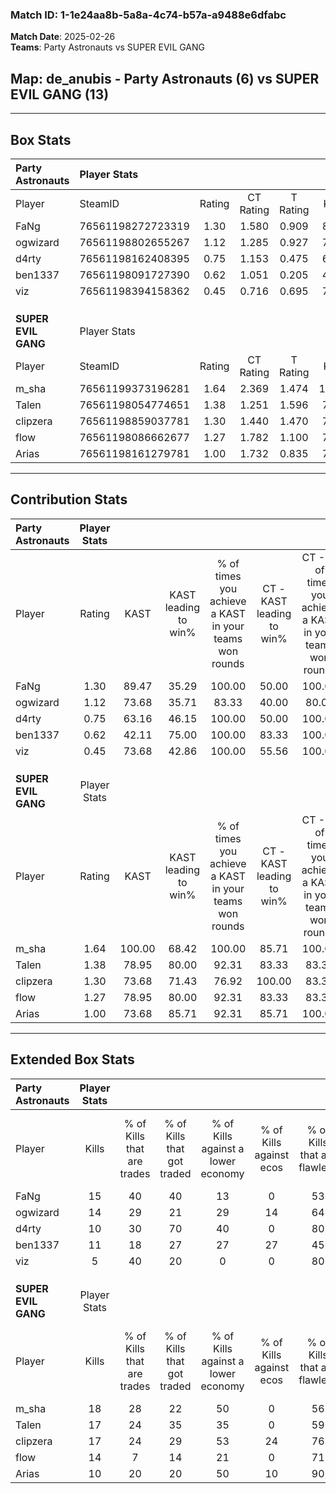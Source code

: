 ### Match ID: 1-1e24aa8b-5a8a-4c74-b57a-a9488e6dfabc  
**Match Date**: 2025-02-26  
**Teams**: Party Astronauts vs SUPER EVIL GANG  

## **Map**: de_anubis - Party Astronauts (6) vs SUPER EVIL GANG (13)  
---  

## Box Stats  

| **Party Astronauts** | Player Stats      |        |           |          |        |      |       |         |        |      |     |
| :- | :- | :-: | :-: | :-: | :-: | :-: | :-: | :-: | :-: | :-: | :-: |
| Player               | SteamID           | Rating | CT Rating | T Rating |  KAST  | ADR  | Kills | Assists | Deaths | K/D  | HS% |
| FaNg                 | 76561198272723319 |  1.30  |   1.580   |  0.909   | 89.47  | 84.1 |  15   |    5    |   14   | 1.07 | 53  |
| ogwizard             | 76561198802655267 |  1.12  |   1.285   |  0.927   | 73.68  | 74.0 |  14   |    3    |   13   | 1.08 | 28  |
| d4rty                | 76561198162408395 |  0.75  |   1.153   |  0.475   | 63.16  | 63.4 |  10   |    4    |   16   | 0.63 | 30  |
| ben1337              | 76561198091727390 |  0.62  |   1.051   |  0.205   | 42.11  | 58.1 |  11   |    2    |   16   | 0.69 | 36  |
| viz                  | 76561198394158362 |  0.45  |   0.716   |  0.695   | 73.68  | 35.4 |   5   |    3    |   18   | 0.28 | 80  |
|                      |                   |        |           |          |        |      |       |         |        |      |     |
|                      |                   |        |           |          |        |      |       |         |        |      |     |
|                      |                   |        |           |          |        |      |       |         |        |      |     |
| **SUPER EVIL GANG**  | Player Stats      |        |           |          |        |      |       |         |        |      |     |
| Player               | SteamID           | Rating | CT Rating | T Rating |  KAST  | ADR  | Kills | Assists | Deaths | K/D  | HS% |
| m_sha                | 76561199373196281 |  1.64  |   2.369   |  1.474   | 100.00 | 94.5 |  18   |    6    |   11   | 1.64 | 66  |
| Talen                | 76561198054774651 |  1.38  |   1.251   |  1.596   | 78.95  | 83.7 |  17   |    2    |   11   | 1.55 | 52  |
| clipzera             | 76561198859037781 |  1.30  |   1.440   |  1.470   | 73.68  | 83.1 |  17   |    0    |   12   | 1.42 | 64  |
| flow                 | 76561198086662677 |  1.27  |   1.782   |  1.100   | 78.95  | 71.7 |  14   |    3    |   9    | 1.56 | 14  |
| Arias                | 76561198161279781 |  1.00  |   1.732   |  0.835   | 73.68  | 82.8 |  10   |    8    |   13   | 0.77 | 90  |
---  

## Contribution Stats  

| **Party Astronauts** | Player Stats |        |                      |                                                        |                           |                                                             |                          |                                                            |
| :- | :-: | :-: | :-: | :-: | :-: | :-: | :-: | :-: |
| Player               |    Rating    |  KAST  | KAST leading to win% | % of times you achieve a KAST in your teams won rounds | CT - KAST leading to win% | CT - % of times you achieve a KAST in your teams won rounds | T - KAST leading to win% | T - % of times you achieve a KAST in your teams won rounds |
| FaNg                 |     1.30     | 89.47  |        35.29         |                         100.00                         |           50.00           |                           100.00                            |          14.29           |                           100.00                           |
| ogwizard             |     1.12     | 73.68  |        35.71         |                         83.33                          |           40.00           |                            80.00                            |          25.00           |                           100.00                           |
| d4rty                |     0.75     | 63.16  |        46.15         |                         100.00                         |           50.00           |                           100.00                            |          33.33           |                           100.00                           |
| ben1337              |     0.62     | 42.11  |        75.00         |                         100.00                         |           83.33           |                           100.00                            |          50.00           |                           100.00                           |
| viz                  |     0.45     | 73.68  |        42.86         |                         100.00                         |           55.56           |                           100.00                            |          20.00           |                           100.00                           |
|                      |              |        |                      |                                                        |                           |                                                             |                          |                                                            |
|                      |              |        |                      |                                                        |                           |                                                             |                          |                                                            |
|                      |              |        |                      |                                                        |                           |                                                             |                          |                                                            |
| **SUPER EVIL GANG**  | Player Stats |        |                      |                                                        |                           |                                                             |                          |                                                            |
| Player               |    Rating    |  KAST  | KAST leading to win% | % of times you achieve a KAST in your teams won rounds | CT - KAST leading to win% | CT - % of times you achieve a KAST in your teams won rounds | T - KAST leading to win% | T - % of times you achieve a KAST in your teams won rounds |
| m_sha                |     1.64     | 100.00 |        68.42         |                         100.00                         |           85.71           |                           100.00                            |          58.33           |                           100.00                           |
| Talen                |     1.38     | 78.95  |        80.00         |                         92.31                          |           83.33           |                            83.33                            |          77.78           |                           100.00                           |
| clipzera             |     1.30     | 73.68  |        71.43         |                         76.92                          |          100.00           |                            83.33                            |          55.56           |                           71.43                            |
| flow                 |     1.27     | 78.95  |        80.00         |                         92.31                          |           83.33           |                            83.33                            |          77.78           |                           100.00                           |
| Arias                |     1.00     | 73.68  |        85.71         |                         92.31                          |           85.71           |                           100.00                            |          85.71           |                           85.71                            |
---  

## Extended Box Stats  

| **Party Astronauts** | Player Stats |                            |                            |                                    |                         |                              |                                 |        |                             |                                     |                          |                               |                            |
| :- | :-: | :-: | :-: | :-: | :-: | :-: | :-: | :-: | :-: | :-: | :-: | :-: | :-: |
| Player               |    Kills     | % of Kills that are trades | % of Kills that got traded | % of Kills against a lower economy | % of Kills against ecos | % of Kills that are flawless | % of Kills that are close duels | Deaths | % of Deaths that get traded | % of Deaths against a lower economy | % of Deaths against ecos | % of Deaths that are flawless | % of Deaths that are close |
| FaNg                 |      15      |             40             |             40             |                 13                 |            0            |              53              |               27                |   14   |              7              |                 14                  |            7             |              79               |             7              |
| ogwizard             |      14      |             29             |             21             |                 29                 |           14            |              64              |                7                |   13   |              8              |                  8                  |            0             |              77               |             0              |
| d4rty                |      10      |             30             |             70             |                 40                 |            0            |              80              |               10                |   16   |             25              |                 13                  |            0             |              63               |             6              |
| ben1337              |      11      |             18             |             27             |                 27                 |           27            |              45              |                0                |   16   |             25              |                 13                  |            6             |              69               |             0              |
| viz                  |      5       |             40             |             20             |                 0                  |            0            |              80              |                0                |   18   |             50              |                 11                  |            0             |              50               |             0              |
|                      |              |                            |                            |                                    |                         |                              |                                 |        |                             |                                     |                          |                               |                            |
|                      |              |                            |                            |                                    |                         |                              |                                 |        |                             |                                     |                          |                               |                            |
|                      |              |                            |                            |                                    |                         |                              |                                 |        |                             |                                     |                          |                               |                            |
| **SUPER EVIL GANG**  | Player Stats |                            |                            |                                    |                         |                              |                                 |        |                             |                                     |                          |                               |                            |
| Player               |    Kills     | % of Kills that are trades | % of Kills that got traded | % of Kills against a lower economy | % of Kills against ecos | % of Kills that are flawless | % of Kills that are close duels | Deaths | % of Deaths that get traded | % of Deaths against a lower economy | % of Deaths against ecos | % of Deaths that are flawless | % of Deaths that are close |
| m_sha                |      18      |             28             |             22             |                 50                 |            0            |              56              |                0                |   11   |             55              |                  9                  |            0             |              55               |             9              |
| Talen                |      17      |             24             |             35             |                 35                 |            0            |              59              |               12                |   11   |             27              |                 36                  |            0             |              55               |             18             |
| clipzera             |      17      |             24             |             29             |                 53                 |           24            |              76              |                0                |   12   |             17              |                 17                  |            0             |              67               |             0              |
| flow                 |      14      |             7              |             14             |                 21                 |            0            |              71              |                0                |   9    |             33              |                 22                  |            11            |              67               |             11             |
| Arias                |      10      |             20             |             20             |                 50                 |           10            |              90              |                0                |   13   |             46              |                 23                  |            0             |              69               |             15             |
